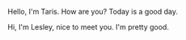 Hello, I'm Taris. How are you?
Today is a good day.


Hi, I'm Lesley, nice to meet you.
I'm pretty good.
